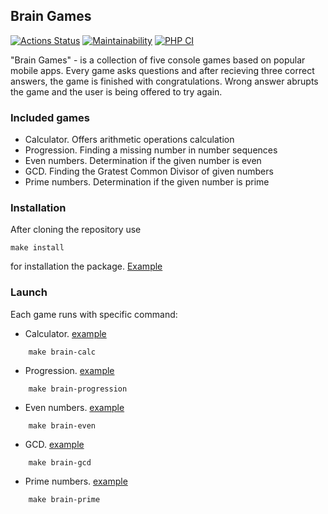 ## Brain Games
[![Actions Status](https://github.com/just-evv/php-project-lvl1/workflows/hexlet-check/badge.svg)](https://github.com/just-evv/php-project-lvl1/actions) [![Maintainability](https://api.codeclimate.com/v1/badges/a99a88d28ad37a79dbf6/maintainability)](https://codeclimate.com/github/codeclimate/codeclimate/maintainability) [![PHP CI](https://github.com/just-evv/php-project-lvl1/workflows/PHP%20CI/badge.svg)](https://github.com/just-evv/php-project-lvl1/actions)

"Brain Games"  - is a collection of five console games based on popular mobile apps. Every game asks questions and after recieving three correct answers, the game is finished with congratulations. Wrong answer abrupts the game and the user is being offered to try again.

### Included games

* Calculator. Offers arithmetic operations calculation
* Progression. Finding a missing number in number sequences
* Even numbers. Determination if the given number is even
* GCD. Finding the Gratest Common Divisor of given numbers
* Prime numbers. Determination if the given number is prime

### Installation

After cloning the repository use 
```
make install
```
for installation the package. [Example](https://asciinema.org/a/tG1qbWxCC861LHQcDTPFlvgc2?speed=3)

### Launch

Each game runs with specific command:

* Calculator. [example](https://asciinema.org/a/FplbNvEQTlv5xTvIndR1MWuK3?speed=2)
``` 
    make brain-calc
```
* Progression. [example](https://asciinema.org/a/VOVGq4rytP4QV8Hl0Kuq9rUHx?speed=2)
```
    make brain-progression
```
* Even numbers. [example](https://asciinema.org/a/uwtxrSF59TMPil4vDlatZoclk?speed=2)
```
    make brain-even
```
* GCD. [example](https://asciinema.org/a/KXBAqN18qMbWUDQrlLpjNcIum?speed=2)
```
    make brain-gcd
```
* Prime numbers. [example](https://asciinema.org/a/2qbCQ1iaSBJczxJVHk0CAWta1?speed=2)
```
    make brain-prime
```
    
